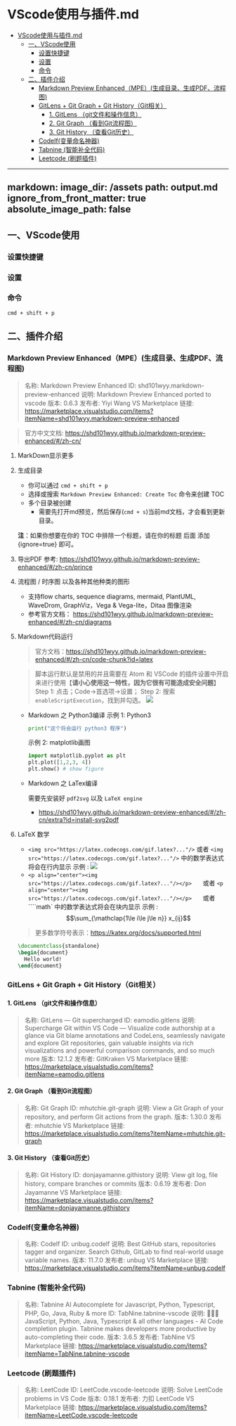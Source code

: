 #  VScode使用与插件.md
  
  
  
  
  
  
  
- [VScode使用与插件.md](#vscode使用与插件md )
  - [一、VScode使用](#一-vscode使用 )
    - [设置快捷键](#设置快捷键 )
    - [设置](#设置 )
    - [命令](#命令 )
  - [二、插件介绍](#二-插件介绍 )
    - [Markdown Preview Enhanced（MPE）(生成目录、生成PDF、流程图)](#markdown-preview-enhancedmpe生成目录-生成pdf-流程图 )
    - [GitLens + Git Graph + Git History（Git相关）](#gitlens-git-graph-git-historygit相关 )
      - [1. GitLens （git文件和操作信息）](#1-gitlens-git文件和操作信息 )
      - [2. Git Graph （看到Git流程图）](#2-git-graph-看到git流程图 )
      - [3. Git History （查看Git历史）](#3-git-history-查看git历史 )
    - [Codelf(变量命名神器)](#codelf变量命名神器 )
    - [Tabnine (智能补全代码)](#tabnine-智能补全代码 )
    - [Leetcode (刷题插件)](#leetcode-刷题插件 )
  
  
  
  
  
---
markdown:
  image_dir: /assets
  path: output.md
  ignore_from_front_matter: true
  absolute_image_path: false
---
  
##  一、VScode使用
  
###  设置快捷键
  
  
###  设置
  
  
###  命令
  
`cmd + shift + p`
  
  
  
##  二、插件介绍
  
###  Markdown Preview Enhanced（MPE）(生成目录、生成PDF、流程图) 
  
> 名称: Markdown Preview Enhanced
ID: shd101wyy.markdown-preview-enhanced
说明: Markdown Preview Enhanced ported to vscode
版本: 0.6.3
发布者: Yiyi Wang
VS Marketplace 链接: https://marketplace.visualstudio.com/items?itemName=shd101wyy.markdown-preview-enhanced
  
> 官方中文文档: https://shd101wyy.github.io/markdown-preview-enhanced/#/zh-cn/
1. MarkDown显示更多
  
2. 生成目录
    + 你可以通过 `cmd + shift + p`  
    + 选择或搜索 `Markdown Preview Enhanced: Create Toc` 命令来创建 TOC
    + 多个目录被创建
        + 需要先打开md预览，然后保存(`cmd + s`)当前md文档，才会看到更新目录。
  
    **注**：如果你想要在你的 TOC 中排除一个标题，请在你的标题 后面 添加 {ignore=true} 即可。
3. 导出PDF
    参考: https://shd101wyy.github.io/markdown-preview-enhanced/#/zh-cn/prince
  
4. 流程图 / 时序图 以及各种其他种类的图形
    + 支持flow charts, sequence diagrams, mermaid, PlantUML, WaveDrom, GraphViz，Vega & Vega-lite，Ditaa 图像渲染
    + 参考官方文档：
        https://shd101wyy.github.io/markdown-preview-enhanced/#/zh-cn/diagrams
  
6. Markdown代码运行
    > 官方文档：https://shd101wyy.github.io/markdown-preview-enhanced/#/zh-cn/code-chunk?id=latex
  
    > 脚本运行默认是禁用的并且需要在 Atom 和 VSCode 的插件设置中开启来进行使用【**请小心使用这一特性，因为它很有可能造成安全问题**】
    Step 1: 点击；Code->首选项->设置；
    Step 2: 搜索`enableScriptExecution`，找到并勾选。
    ![](https://raw.githubusercontent.com/lukelee98/PicBed/main/Pic2022/CodeChunk.png )
  
    + Markdown 之 Python3编译
        示例 1: Python3
        ```python
        print("这个将会运行 python3 程序")
        ```
  
        示例 2: matplotlib画图
        ```python
        import matplotlib.pyplot as plt
        plt.plot([1,2,3, 4])
        plt.show() # show figure
        ```
    + Markdown 之 LaTex编译
  
        需要先安装好 `pdf2svg` 以及 `LaTeX engine`
        + https://shd101wyy.github.io/markdown-preview-enhanced/#/zh-cn/extra?id=install-svg2pdf
  
  
5. LaTeX 数学
    + `<img src="https://latex.codecogs.com/gif.latex?..."/>` 或者 `<img src="https://latex.codecogs.com/gif.latex?..."/>` 中的数学表达式将会在行内显示
        示例 :
        <img src="https://latex.codecogs.com/gif.latex?f(x)%20=%20sin(x)"/>
    + `<p align="center"><img src="https://latex.codecogs.com/gif.latex?..."/></p>  
` 或者 `<p align="center"><img src="https://latex.codecogs.com/gif.latex?..."/></p>  
` 或者 ````math` 中的数学表达式将会在块内显示
        示例 :
        $$\sum_{\mathclap{1\le i\le j\le n}} x_{ij}$$
  
    > 更多数学符号表示：https://katex.org/docs/supported.html
  
    ```latex
    \documentclass{standalone}
    \begin{document}
      Hello world!
    \end{document}
    ```
  
  
  
###  GitLens + Git Graph + Git History（Git相关）
  
####  1. GitLens （git文件和操作信息）
  
> 名称: GitLens — Git supercharged
ID: eamodio.gitlens
说明: Supercharge Git within VS Code — Visualize code authorship at a glance via Git blame annotations and CodeLens, seamlessly navigate and explore Git repositories, gain valuable insights via rich visualizations and powerful comparison commands, and so much more
版本: 12.1.2
发布者: GitKraken
VS Marketplace 链接: https://marketplace.visualstudio.com/items?itemName=eamodio.gitlens
  
####  2. Git Graph （看到Git流程图）
  
> 名称: Git Graph
ID: mhutchie.git-graph
说明: View a Git Graph of your repository, and perform Git actions from the graph.
版本: 1.30.0
发布者: mhutchie
VS Marketplace 链接: https://marketplace.visualstudio.com/items?itemName=mhutchie.git-graph
  
####  3. Git History （查看Git历史）
  
>名称: Git History
ID: donjayamanne.githistory
说明: View git log, file history, compare branches or commits
版本: 0.6.19
发布者: Don Jayamanne
VS Marketplace 链接: https://marketplace.visualstudio.com/items?itemName=donjayamanne.githistory
  
  
###  Codelf(变量命名神器)
  
>名称: Codelf
ID: unbug.codelf
说明: Best GitHub stars, repositories tagger and organizer. Search Github, GitLab to find real-world usage variable names.
版本: 11.7.0
发布者: unbug
VS Marketplace 链接: https://marketplace.visualstudio.com/items?itemName=unbug.codelf
  
###  Tabnine (智能补全代码)
  
>名称: Tabnine AI Autocomplete for Javascript, Python, Typescript, PHP, Go, Java, Ruby & more
ID: TabNine.tabnine-vscode
说明: 👩‍💻🤖 JavaScript, Python, Java, Typescript & all other languages - AI Code completion plugin. Tabnine makes developers more productive by auto-completing their code.
版本: 3.6.5
发布者: TabNine
VS Marketplace 链接: https://marketplace.visualstudio.com/items?itemName=TabNine.tabnine-vscode
  
  
###  Leetcode (刷题插件)
  
>名称: LeetCode
ID: LeetCode.vscode-leetcode
说明: Solve LeetCode problems in VS Code
版本: 0.18.1
发布者: 力扣 LeetCode
VS Marketplace 链接: https://marketplace.visualstudio.com/items?itemName=LeetCode.vscode-leetcode
  
  
  
  
  